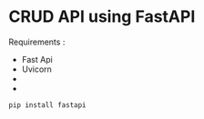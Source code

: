 # CRUD API using FastAPI

Requirements :
 * Fast Api
 * Uvicorn
 * 
 *
 
``` pip install fastapi ```

